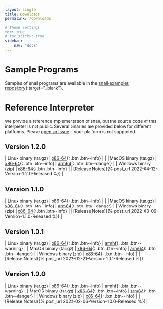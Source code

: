 ```yaml
---
layout: single
title: Downloads
permalink: /downloads

# theme settings
toc: true
# toc_sticky: true
sidebar:
    nav: "docs"
---
```


# Sample Programs
Samples of snail programs are available in the [snail-examples
repository](https://github.com/snail-language/snail-examples){:target="_blank"}.
# Reference Interpreter

We provide a reference implementation of snail, but the source code of this
interpreter is not public.  Several binaries are provided below for different
platforms.  Please [open an
issue](https://github.com/snail-language/snail-language.github.io/issues) if
your platform is not supported.

## Version 1.2.0


| Linux binary (tar.gz) | [x86-64](/assets/releases/1.2.0/snail-1.2.0-linux-x86_64.tar.gz){: .btn .btn--info} |  |
| MacOS binary (tar.gz) | [x86-64](/assets/releases/1.2.0/snail-1.2.0-macos-x86_64.tar.gz){: .btn .btn--info} | [arm64](/assets/releases/1.2.0/snail-1.2.0-macos-arm64.tar.gz){: .btn .btn--danger} |
| Windows binary (zip) | [x86-64](/assets/releases/1.2.0/snail-1.2.0-win-x86_64.zip){: .btn .btn--info} |
| [Release Notes]({% post_url 2022-04-12-Version-1.2.0-Released %}) |

## Version 1.1.0


| Linux binary (tar.gz) | [x86-64](/assets/releases/1.1.0/snail-1.1.0-linux-x86_64.tar.gz){: .btn .btn--info} |  |
| MacOS binary (tar.gz) | [x86-64](/assets/releases/1.1.0/snail-1.1.0-macos-x86_64.tar.gz){: .btn .btn--info} | [arm64](/assets/releases/1.1.0/snail-1.1.0-macos-arm64.tar.gz){: .btn .btn--danger} |
| Windows binary (zip) | [x86-64](/assets/releases/1.1.0/snail-1.1.0-win-x86_64.zip){: .btn .btn--info} |
| [Release Notes]({% post_url 2022-03-09-Version-1.1.0-Released %}) |

## Version 1.0.1


| Linux binary (tar.gz) | [x86-64](/assets/releases/1.0.1/snail-1.0.1-linux-x86_64.tar.gz){: .btn .btn--info} | [armhf](/assets/releases/1.0.1/snail-1.0.1-linux-armhf.tar.gz){: .btn .btn--warning} |
| MacOS binary (tar.gz) | [x86-64](/assets/releases/1.0.1/snail-1.0.1-macos-x86_64.tar.gz){: .btn .btn--info} | [arm64](/assets/releases/1.0.1/snail-1.0.1-macos-arm64.tar.gz){: .btn .btn--danger} |
| Windows binary (zip) | [x86-64](/assets/releases/1.0.1/snail-1.0.1-win-x86_64.zip){: .btn .btn--info} |
| [Release Notes]({% post_url 2022-02-21-Version-1.0.1-Released %}) |

## Version 1.0.0

| Linux binary (tar.gz) | [x86-64](/assets/releases/1.0.0/snail-1.0.0-linux-x86_64.tar.gz){: .btn .btn--info} | [armhf](/assets/releases/1.0.0/snail-1.0.0-linux-armhf.tar.gz){: .btn .btn--warning} |
| MacOS binary (tar.gz) | [x86-64](/assets/releases/1.0.0/snail-1.0.0-macos-x86_64.tar.gz){: .btn .btn--info} | [arm64](/assets/releases/1.0.0/snail-1.0.0-macos-arm64.tar.gz){: .btn .btn--danger} |
| Windows binary (zip) | [x86-64](/assets/releases/1.0.0/snail-1.0.0-win-x86_64.zip){: .btn .btn--info} |
| [Release Notes]({% post_url 2022-02-06-Version-1.0.0-Released %}) |